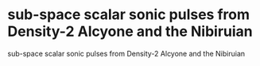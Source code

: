 # sub-space scalar sonic pulses from Density-2 Alcyone and the Nibiruian

sub-space scalar sonic pulses from Density-2 Alcyone and the Nibiruian